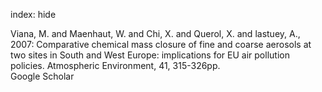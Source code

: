 index: hide

<div class="Citation">

  <div class="Citation-body">
    <div class="Citation-text">Viana, M. and Maenhaut, W. and Chi, X. and Querol, X. and lastuey, A., 2007: Comparative chemical mass closure of fine and coarse aerosols at two sites in South and West Europe: implications for EU air pollution policies. <span class="Article-journal">Atmospheric Environment, </span><span class="Article-volume">41, </span>315-326pp.</div>
    <div class="Citation-links">
      <div class="CitationLink" data-href="https://scholar.google.com/scholar?q=Comparative+chemical+mass+closure+of+fine+and+coarse+aerosols+at+two+sites+in+South+and+West+Europe%3A+implications+for+EU+air+pollution+policies">
        <div class="CitationLink-icon CitationLink-Scholar"></div>
        <div class="CitationLink-text">Google Scholar</div>
      </div>
    </div>
  </div>
</div>


<div class="Citation-copy">

</div>